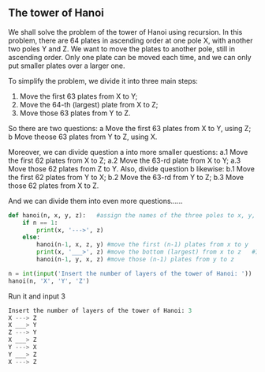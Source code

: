 ## The tower of Hanoi
We shall solve the problem of the tower of Hanoi using recursion. In this problem, there are 64 plates in ascending order at one pole X, with another two poles Y and Z. We want to move the plates to another pole, still in ascending order. Only one plate can be moved each time, and we can only put smaller plates over a larger one.

To simplify the problem, we divide it into three main steps:
1. Move the first 63 plates from X to Y;
2. Move the 64-th (largest) plate from X to Z;
3. Move those 63 plates from Y to Z.

So there are two questions:
a Move the first 63 plates from X to Y, using Z;
b Move theose 63 plates from Y to Z, using X.

Moreover, we can divide question a into more smaller questions:
a.1 Move the first 62 plates from X to Z;
a.2 Move the 63-rd plate from X to Y;
a.3 Move those 62 plates from Z to Y.
Also, divide question b likewise:
b.1 Move the first 62 plates from Y to X;
b.2 Move the 63-rd from Y to Z;
b.3 Move those 62 plates from X to Z.

And we can divide them into even more questions...... 

```Python
def hanoi(n, x, y, z):   #assign the names of the three poles to x, y, and z
    if n == 1:
        print(x, '--->', z)
    else:
        hanoi(n-1, x, z, y) #move the first (n-1) plates from x to y
        print(x, '___>', z) #move the bottom (largest) from x to z   #I use ___> here to make it easier to recognize
        hanoi(n-1, y, x, z) #move those (n-1) plates from y to z

n = int(input('Insert the number of layers of the tower of Hanoi: '))
hanoi(n, 'X', 'Y', 'Z')
```
Run it and input 3
```Python
Insert the number of layers of the tower of Hanoi: 3
X ---> Z
X ___> Y
Z ---> Y
X ___> Z
Y ---> X
Y ___> Z
X ---> Z
```
